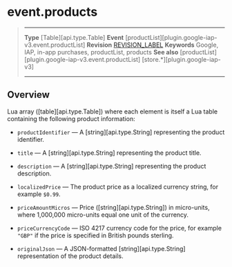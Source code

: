 # event.products

> --------------------- ------------------------------------------------------------------------------------------
> __Type__              [Table][api.type.Table]
> __Event__             [productList][plugin.google-iap-v3.event.productList]
> __Revision__          [REVISION_LABEL](REVISION_URL)
> __Keywords__          Google, IAP, in-app purchases, productList, products
> __See also__			[productList][plugin.google-iap-v3.event.productList]
>						[store.*][plugin.google-iap-v3]
> --------------------- ------------------------------------------------------------------------------------------

## Overview

Lua array ([table][api.type.Table]) where each element is itself a Lua table containing the following product information:

* `productIdentifier` &mdash; A [string][api.type.String] representing the product identifier.

* `title` &mdash; A [string][api.type.String] representing the product title.

* `description` &mdash; A [string][api.type.String] representing the product description.

<!--- * `type` &mdash; "inapp", "subs" -->

* `localizedPrice` &mdash; The product price as a localized currency string, for example `$0.99`.

* `priceAmountMicros` &mdash; Price ([string][api.type.String]) in <nobr>micro-units</nobr>, where 1,000,000 <nobr>micro-units</nobr> equal one unit of the currency.

* `priceCurrencyCode` &mdash; ISO 4217 currency code for the price, for example `"GBP"` if the price is specified in British pounds sterling.

* `originalJson` &mdash; A JSON-formatted [string][api.type.String] representation of the product details.
